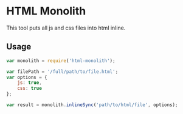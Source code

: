 # HTML Monolith

This tool puts all js and css files into html inline.

## Usage

``` js
var monolith = require('html-monolith');

var filePath = '/full/path/to/file.html';
var options = {
    js: true,
    css: true
};

var result = monolith.inlineSync('path/to/html/file', options);


```